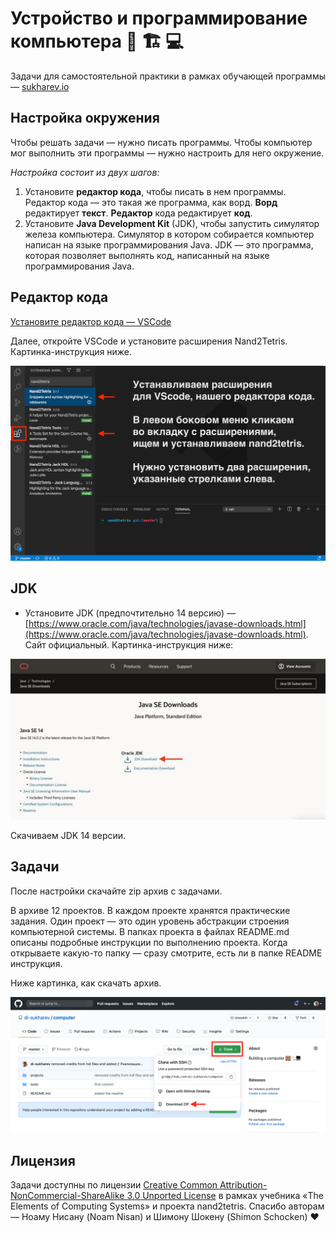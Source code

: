 # Устройство и программирование компьютера 🧮 🏗 💻

Задачи для самостоятельной практики в рамках обучающей программы — [sukharev.io](https://www.sukharev.io)

## Настройка окружения

Чтобы решать задачи — нужно писать программы. Чтобы компьютер мог выполнить эти программы — нужно настроить для него окружение.

_Настройка состоит из двух шагов:_

1. Установите **редактор кода**, чтобы писать в нем программы. Редактор кода — это такая же программа, как ворд. **Ворд** редактирует **текст**. **Редактор** кода редактирует **код**.
2. Установите **Java Development Kit** (JDK), чтобы запустить симулятор железа компьютера. Симулятор в котором собирается компьютер написан на языке программирования Java. JDK — это программа, которая позволяет выполнять код, написанный на языке программирования Java.

## Редактор кода

[Установите редактор кода — VSCode](https://code.visualstudio.com/download)

Далее, откройте VSCode и установите расширения Nand2Tetris. Картинка-инструкция ниже.

![Instruction how to download vscode extensions for nand2tetris](./img/how2download-vscode_extensions.png)

## JDK

- Установите JDK (предпочтительно 14 версию) — [https://www.oracle.com/java/technologies/javase-downloads.html](https://www.oracle.com/java/technologies/javase-downloads.html). Сайт официальный. Картинка-инструкция ниже:

![Instruction how to download JDK](./img/how2download-jdk.png)

Скачиваем JDK 14 версии.

## Задачи

После настройки скачайте zip архив с задачами.

В архиве 12 проектов. В каждом проекте хранятся практические задания. Один проект — это один уровень абстракции строения компьютерной системы. В папках проекта в файлах README.md описаны подробные инструкции по выполнению проекта. Когда открываете какую-то папку — сразу смотрите, есть ли в папке README инструкция.

Ниже картинка, как скачать архив.

![Instruction how to download repo manually](./img/instruction.png)

## Лицензия

Задачи доступны по лицензии [Creative Common Attribution-NonCommercial-ShareAlike 3.0 Unported License](https://creativecommons.org/licenses/by-nc-sa/3.0/) в рамках учебника «The Elements of Computing Systems» и проекта nand2tetris. Спасибо авторам — Ноаму Нисану (Noam Nisan) и Шимону Шокену (Shimon Schocken) ❤️
